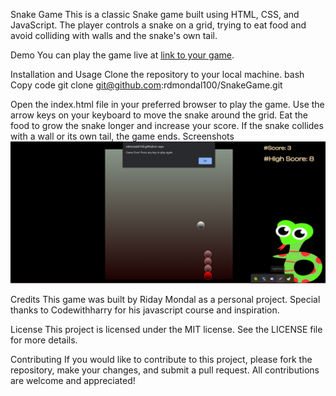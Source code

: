 Snake Game
This is a classic Snake game built using HTML, CSS, and JavaScript. The player controls a snake on a grid, trying to eat food and avoid colliding with walls and the snake's own tail.

Demo
You can play the game live at [link to your game](https://rdmondal100.github.io/SnakeGame/).

Installation and Usage
Clone the repository to your local machine.
bash
Copy code
git clone git@github.com:rdmondal100/SnakeGame.git

Open the index.html file in your preferred browser to play the game.
Use the arrow keys on your keyboard to move the snake around the grid.
Eat the food to grow the snake longer and increase your score.
If the snake collides with a wall or its own tail, the game ends.
Screenshots
![games look](/img/snakee.png)


Credits
This game was built by Riday Mondal as a personal project. Special thanks to Codewithharry for his javascript course and inspiration.

License
This project is licensed under the MIT license. See the LICENSE file for more details.

Contributing
If you would like to contribute to this project, please fork the repository, make your changes, and submit a pull request. All contributions are welcome and appreciated!